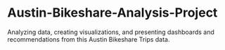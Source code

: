 # Austin-Bikeshare-Analysis-Project
Analyzing data, creating visualizations, and presenting dashboards and recommendations from this Austin Bikeshare Trips data.
